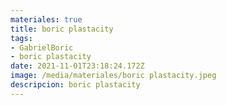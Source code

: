```yaml
---
materiales: true
title: boric plastacity
tags:
- GabrielBoric
- boric plastacity
date: 2021-11-01T23:18:24.172Z
image: /media/materiales/boric plastacity.jpeg
descripcion: boric plastacity
---
```

